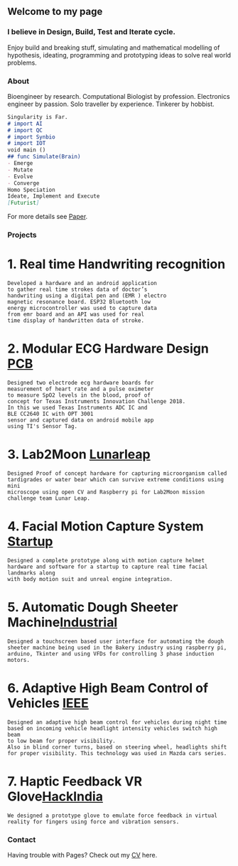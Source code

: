 ## Welcome to my page

### I believe in Design, Build, Test and Iterate cycle.

Enjoy build and breaking stuff, simulating and mathematical modelling of hypothesis, ideating, programming and prototyping ideas to solve real world problems.

### About
Bioengineer by research.
Computational Biologist by profession.
Electronics engineer by passion.
Solo traveller by experience.
Tinkerer by hobbist.

```markdown
Singularity is Far.
# import AI
# import QC
# import Synbio
# import IOT
void main ()
## func Simulate(Brain)
- Emerge
- Mutate
- Evolve
- Converge
Homo Speciation
Ideate, Implement and Execute
[Futurist]
```
For more details see [Paper](https://www.intechopen.com/books/synthetic-biology-new-interdisciplinary-science/synthetic-biology-artificial-intelligence-and-quantum-computing).

### Projects
# 1. Real time Handwriting recognition
````
Developed a hardware and an android application
to gather real time strokes data of doctor’s 
handwriting using a digital pen and (EMR ) electro
magnetic resonance board. ESP32 Bluetooth low 
energy microcontroller was used to capture data
from emr board and an API was used for real
time display of handwritten data of stroke.
````
# 2. Modular ECG Hardware Design [PCB](https://www.freelancer.in/u/ghanendra22/portfolio/Bluetooth-Low-Energy-RF-PCB-to-gather-ambient-light-data-4521156?w=f&ngsw-bypass=)
````
Designed two electrode ecg hardware boards for
measurement of heart rate and a pulse oximeter
to measure SpO2 levels in the blood, proof of
concept for Texas Instruments Innovation Challenge 2018.
In this we used Texas Instruments ADC IC and
BLE CC2640 IC with OPT 3001
sensor and captured data on android mobile app
using TI's Sensor Tag.
````
# 3. Lab2Moon [Lunarleap](https://www.youtube.com/watch?v=QQhw1NQdp1o&feature=youtu.be)
````
Designed Proof of concept hardware for capturing microorganism called tardigrades or water bear which can survive extreme conditions using mini
microscope using open CV and Raspberry pi for Lab2Moon mission challenge team Lunar Leap.
````
# 4. Facial Motion Capture System [Startup](https://www.youtube.com/watch?v=sC6cnasY9sw)
````
Designed a complete prototype along with motion capture helmet hardware and software for a startup to capture real time facial landmarks along
with body motion suit and unreal engine integration.
````
# 5. Automatic Dough Sheeter Machine[Industrial](https://www.freelancer.in/u/ghanendra22/portfolio/Industrial-Automatic-Dough-Sheeter-Machine-used-in-Bakery-4521276?w=f&ngsw-bypass=)
````
Designed a touchscreen based user interface for automating the dough sheeter machine being used in the Bakery industry using raspberry pi,
arduino, Tkinter and using VFDs for controlling 3 phase induction motors.
````
# 6. Adaptive High Beam Control of Vehicles [IEEE](https://transmitter.ieee.org/makerproject/view/28283)
````
Designed an adaptive high beam control for vehicles during night time based on incoming vehicle headlight intensity vehicles switch high beam
to low beam for proper visibility.
Also in blind corner turns, based on steering wheel, headlights shift for proper visibility. This technology was used in Mazda cars series.
````
# 7. Haptic Feedback VR Glove[HackIndia](https://devpost.com/software/feelvr)
````
We designed a prototype glove to emulate force feedback in virtual reality for fingers using force and vibration sensors.
````

### Contact
Having trouble with Pages? Check out my [CV](https://github.com/Ghanendra19213/Hi/blob/master/ghanendra_CV.pdf) here.
